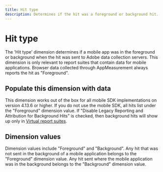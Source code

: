 ```yaml
---
title: Hit type
description: Determines if the hit was a foreground or background hit.
---
```


# Hit type

The 'Hit type' dimension determines if a mobile app was in the foreground or background when the hit was sent to Adobe data collection servers. This dimension is only relevant to report suites that contain data for mobile applications. Browser data collected through AppMeasurement always reports the hit as "Foreground".

## Populate this dimension with data

This dimension works out of the box for all mobile SDK implementations on version 4.13.6 or higher. If you do not use the mobile SDK, all hits list under the "Foreground" dimension value. If "Disable Legacy Reporting and Attribution for Background Hits" is checked, then background hits will show up only in [Virtual report suites](../vrs/vrs-mobile-visit-processing.md).

## Dimension values

Dimension values include "Foreground" and "Background". Any hit that was not sent in the background of a mobile application belongs to the "Foreground" dimension value. Any hit sent where the mobile application was in the background belongs to the "Background" dimension value.
